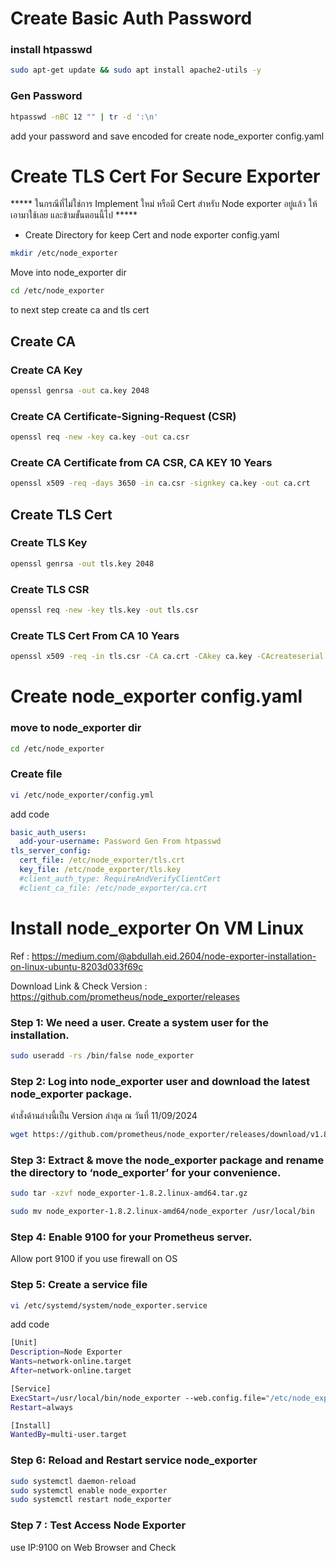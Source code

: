 # Create Basic Auth Password 
### install htpasswd
```bash
sudo apt-get update && sudo apt install apache2-utils -y
```

### Gen Password 
```bash
htpasswd -nBC 12 "" | tr -d ':\n'
```
add your password and save encoded for create node_exporter config.yaml

# Create TLS Cert For Secure Exporter

*****  ในกรณีที่ไม่ใช่การ Implement ใหม่ หรือมี Cert สำหรับ Node exporter อยู่แล้ว ให้เอามาใช้เลย และข้ามขั้นตอนนี้ไป *****

* Create Directory for keep Cert and node exporter config.yaml
```bash
mkdir /etc/node_exporter
```
Move into node_exporter dir
```bash
cd /etc/node_exporter
```
to next step create ca and tls cert
## Create CA
### Create CA Key
```bash
openssl genrsa -out ca.key 2048
```
### Create CA Certificate-Signing-Request (CSR)
```bash
openssl req -new -key ca.key -out ca.csr
```
### Create CA Certificate from CA CSR, CA KEY  10 Years
```bash
openssl x509 -req -days 3650 -in ca.csr -signkey ca.key -out ca.crt
```
## Create TLS Cert
### Create TLS Key
```bash
openssl genrsa -out tls.key 2048
```
### Create TLS CSR
```bash
openssl req -new -key tls.key -out tls.csr
```
### Create TLS Cert From CA  10 Years
```bash
openssl x509 -req -in tls.csr -CA ca.crt -CAkey ca.key -CAcreateserial -out tls.crt -days 3650
```
# Create node_exporter config.yaml

### move to node_exporter dir 
```bash
cd /etc/node_exporter
```
### Create file
```bash
vi /etc/node_exporter/config.yml
```
add code 
```yaml
basic_auth_users:
  add-your-username: Password Gen From htpasswd
tls_server_config:
  cert_file: /etc/node_exporter/tls.crt
  key_file: /etc/node_exporter/tls.key
  #client_auth_type: RequireAndVerifyClientCert
  #client_ca_file: /etc/node_exporter/ca.crt
```

# Install node_exporter On VM Linux

Ref : https://medium.com/@abdullah.eid.2604/node-exporter-installation-on-linux-ubuntu-8203d033f69c 

Download Link & Check Version : https://github.com/prometheus/node_exporter/releases 

### Step 1: We need a user. Create a system user for the installation.
```bash
sudo useradd -rs /bin/false node_exporter
```
### Step 2: Log into node_exporter user and download the latest node_exporter package.

คำสั่งด้านล่างนี้เป็น Version ล่าสุด ณ วันที่ 11/09/2024

```bash
wget https://github.com/prometheus/node_exporter/releases/download/v1.8.2/node_exporter-1.8.2.linux-amd64.tar.gz
```
### Step 3: Extract & move the node_exporter package and rename the directory to ‘node_exporter’ for your convenience.
```bash
sudo tar -xzvf node_exporter-1.8.2.linux-amd64.tar.gz

sudo mv node_exporter-1.8.2.linux-amd64/node_exporter /usr/local/bin
```
### Step 4: Enable 9100 for your Prometheus server. 

Allow port 9100 if you use firewall on OS

### Step 5: Create a service file 
```bash
vi /etc/systemd/system/node_exporter.service 
```
add code

```bash
[Unit]
Description=Node Exporter
Wants=network-online.target
After=network-online.target

[Service]
ExecStart=/usr/local/bin/node_exporter --web.config.file="/etc/node_exporter/config.yml"
Restart=always

[Install]
WantedBy=multi-user.target
```
### Step 6: Reload and Restart service node_exporter

```bash
sudo systemctl daemon-reload
sudo systemctl enable node_exporter
sudo systemctl restart node_exporter
```
### Step 7 : Test Access Node Exporter

use   IP:9100  on Web Browser and Check

